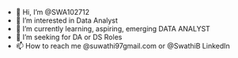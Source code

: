 - 👋 Hi, I’m @SWA102712
- 👀 I’m interested in Data Analyst
- 🌱 I’m currently learning, aspiring, emerging DATA ANALYST
- 💞️ I’m seeking for DA or DS Roles
- 📫 How to reach me @suwathi97gmail.com or @SwathiB LinkedIn

<!---
SWA102712/SWA102712 is a ✨ special ✨ repository because its `README.md` (this file) appears on your GitHub profile.
You can click the Preview link to take a look at your changes.
--->
